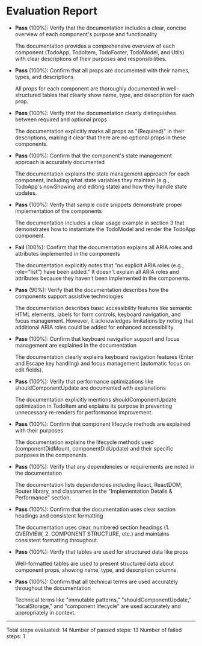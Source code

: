 # Evaluation Report

- **Pass** (100%): Verify that the documentation includes a clear, concise overview of each component's purpose and functionality
  
  The documentation provides a comprehensive overview of each component (TodoApp, TodoItem, TodoFooter, TodoModel, and Utils) with clear descriptions of their purposes and responsibilities.

- **Pass** (100%): Confirm that all props are documented with their names, types, and descriptions

  All props for each component are thoroughly documented in well-structured tables that clearly show name, type, and description for each prop.

- **Pass** (100%): Verify that the documentation clearly distinguishes between required and optional props

  The documentation explicitly marks all props as "(Required)" in their descriptions, making it clear that there are no optional props in these components.

- **Pass** (100%): Confirm that the component's state management approach is accurately documented

  The documentation explains the state management approach for each component, including what state variables they maintain (e.g., TodoApp's nowShowing and editing state) and how they handle state updates.

- **Pass** (100%): Verify that sample code snippets demonstrate proper implementation of the components

  The documentation includes a clear usage example in section 3 that demonstrates how to instantiate the TodoModel and render the TodoApp component.

- **Fail** (100%): Confirm that the documentation explains all ARIA roles and attributes implemented in the components

  The documentation explicitly notes that "no explicit ARIA roles (e.g., role="list") have been added." It doesn't explain all ARIA roles and attributes because they haven't been implemented in the components.

- **Pass** (90%): Verify that the documentation describes how the components support assistive technologies

  The documentation describes basic accessibility features like semantic HTML elements, labels for form controls, keyboard navigation, and focus management. However, it acknowledges limitations by noting that additional ARIA roles could be added for enhanced accessibility.

- **Pass** (100%): Confirm that keyboard navigation support and focus management are explained in the documentation

  The documentation clearly explains keyboard navigation features (Enter and Escape key handling) and focus management (automatic focus on edit fields).

- **Pass** (100%): Verify that performance optimizations like shouldComponentUpdate are documented with explanations

  The documentation explicitly mentions shouldComponentUpdate optimization in TodoItem and explains its purpose in preventing unnecessary re-renders for performance improvement.

- **Pass** (100%): Confirm that component lifecycle methods are explained with their purposes

  The documentation explains the lifecycle methods used (componentDidMount, componentDidUpdate) and their specific purposes in the components.

- **Pass** (100%): Verify that any dependencies or requirements are noted in the documentation

  The documentation lists dependencies including React, ReactDOM, Router library, and classnames in the "Implementation Details & Performance" section.

- **Pass** (100%): Confirm that the documentation uses clear section headings and consistent formatting

  The documentation uses clear, numbered section headings (1. OVERVIEW, 2. COMPONENT STRUCTURE, etc.) and maintains consistent formatting throughout.

- **Pass** (100%): Verify that tables are used for structured data like props

  Well-formatted tables are used to present structured data about component props, showing name, type, and description columns.

- **Pass** (100%): Confirm that all technical terms are used accurately throughout the documentation

  Technical terms like "immutable patterns," "shouldComponentUpdate," "localStorage," and "component lifecycle" are used accurately and appropriately in context.

---

Total steps evaluated: 14
Number of passed steps: 13
Number of failed steps: 1